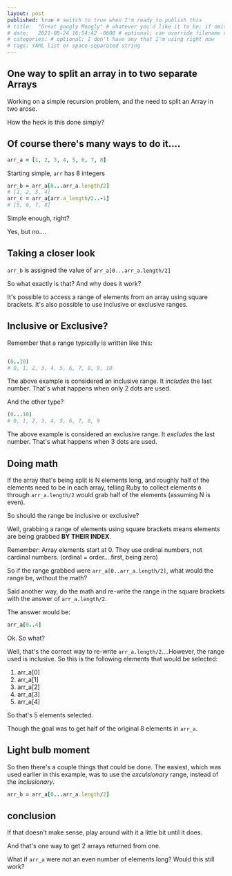 ```yaml
---
layout: post
published: true # switch to true when I'm ready to publish this
# title:  "Great googly Moogly" # whatever you'd like it to be; if omitted will default to file name title
# date:   2021-08-24 16:54:42 -0600 # optional; can override filename date to re-order articles; but it must contain all those different parts; -0600 is MST
# categories: # optional; I don't have any that I'm using right now
# tags: YAML list or space-separated string
---
```


## One way to split an array in to two separate Arrays

Working on a simple recursion problem, and the need to split an Array in two arose. 

How the heck is this done simply? 

## Of course there's many ways to do it....

```ruby
arr_a = [1, 2, 3, 4, 5, 6, 7, 8]
```

Starting simple, `arr` has 8 integers

```ruby
arr_b = arr_a[0...arr_a.length/2]
# [1, 2, 3, 4]
arr_c = arr_a[arr.a_length/2..-1]
# [5, 6, 7, 8]
```

Simple enough, right? 

Yes, but no....

## Taking a closer look

`arr_b` is assigned the value of `arr_a[0...arr_a.length/2]`

So what exactly is that? And why does it work? 

It's possible to access a range of elements from an array using square brackets. It's also possible to use inclusive or exclusive ranges. 

## Inclusive or Exclusive? 

Remember that a range typically is written like this: 

```ruby

(0..10)
# 0, 1, 2, 3, 4, 5, 6, 7, 8, 9, 10
```
The above example is considered an inclusive range. It _includes_ the last number. That's what happens when only 2 dots are used. 

And the other type? 

```ruby
(0...10)
# 0, 1, 2, 3, 4, 5, 6, 7, 8, 9
```

The above example is considered an exclusive range. It _excludes_ the last number. That's what happens when 3 dots are used. 

## Doing math

If the array that's being split is N elements long, and roughly half of the elements need to be in each array, telling Ruby to collect elements `0` through `arr_a.length/2` would grab half of the elements (assuming N is even). 

So should the range be inclusive or exclusive? 

Well, grabbing a range of elements using square brackets means elements are being grabbed **BY THEIR INDEX**. 

Remember: Array elements start at 0. They use ordinal numbers, not cardinal numbers. (ordinal = order....first, being zero)

So if the range grabbed were `arr_a[0..arr_a.length/2]`, what would the range be, without the math? 

Said another way, do the math and re-write the range in the square brackets with the answer of `arr_a.length/2`.

The answer would be: 

```ruby
arr_a[0..4]
``` 

Ok. So what? 

Well, that's the correct way to re-write `arr_a.length/2`....However, the range used is inclusive. So this is the following elements that would be selected: 

1. arr_a[0]
2. arr_a[1]
3. arr_a[2]
4. arr_a[3]
5. arr_a[4]

So that's 5 elements selected. 

Though the goal was to get half of the original 8 elements in `arr_a`.

## Light bulb moment

So then there's a couple things that could be done. The easiest, which was used earlier in this example, was to use the _exculsionary_ range, instead of the _inclusionary_. 

```ruby
arr_b = arr_a[0...arr_a.length/2]
```

## conclusion

If that doesn't make sense, play around with it a little bit until it does. 

And that's one way to get 2 arrays returned from one. 

What if `arr_a` were not an even number of elements long? Would this still work? 